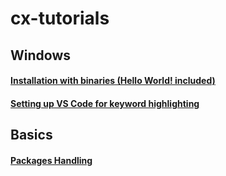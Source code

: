 # cx-tutorials

## Windows

#### [Installation with binaries (Hello World! included)](https://github.com/4rchim3d3s/cx-tutorials/blob/master/Windows/Installation.md)
#### [Setting up VS Code for keyword highlighting](https://github.com/4rchim3d3s/cx-tutorials/blob/master/Windows/VS%20Code%20Setup.md)

## Basics

#### [Packages Handling](https://github.com/4rchim3d3s/cx-tutorials/blob/master/Windows/packages.md)
